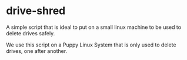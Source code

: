 # drive-shred
A simple script that is ideal to put on a small linux machine to be used to delete drives safely. 

We use this script on a Puppy Linux System that is only used to delete drives, one after another. 

